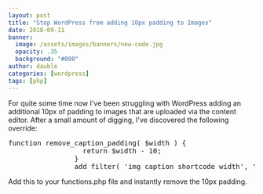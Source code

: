```yaml
---
layout: post
title: "Stop WordPress from adding 10px padding to Images"
date: 2018-09-11
banner:
  image: /assets/images/banners/new-code.jpg
  opacity: .35
  background: "#000"
author: dauble
categories: [wordpress]
tags: [php]
---
```

For quite some time now I've been struggling with WordPress adding an additional 10px of padding to images that are uploaded via the content editor. After a small amount of digging, I've discovered the following override:

<pre>function remove_caption_padding( $width ) {
                  return $width - 10;
                }
                add_filter( 'img_caption_shortcode_width', 'remove_caption_padding' );</pre>

Add this to your functions.php file and instantly remove the 10px padding.
